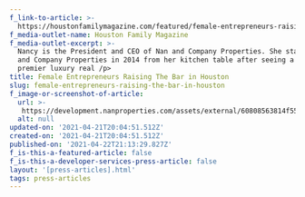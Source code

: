 ```yaml
---
f_link-to-article: >-
  https://houstonfamilymagazine.com/featured/female-entrepreneurs-raising-the-bar-in-houston/
f_media-outlet-name: Houston Family Magazine
f_media-outlet-excerpt: >-
  Nancy is the President and CEO of Nan and Company Properties. She started Nan
  and Company Properties in 2014 from her kitchen table after seeing a need for
  premier luxury real /p>
title: Female Entrepreneurs Raising The Bar in Houston
slug: female-entrepreneurs-raising-the-bar-in-houston
f_image-or-screenshot-of-article:
  url: >-
   https://development.nanproperties.com/assets/external/60808563814f55a9ea07b5ee_screen_shot_2021-04-21_at_8.47.19_AM.png
  alt: null
updated-on: '2021-04-21T20:04:51.512Z'
created-on: '2021-04-21T20:04:51.512Z'
published-on: '2021-04-22T21:13:29.827Z'
f_is-this-a-featured-article: false
f_is-this-a-developer-services-press-article: false
layout: '[press-articles].html'
tags: press-articles
---
```



